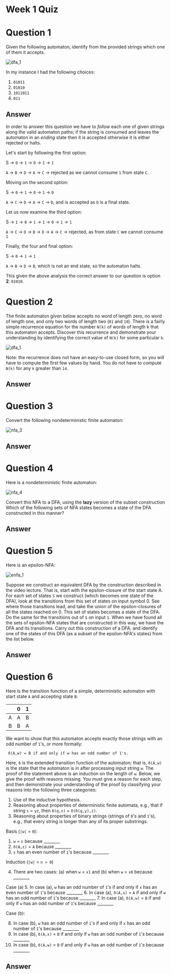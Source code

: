 # Week 1 Quiz

# Question 1

Given the following automaton, identify from the provided strings which one of them it accepts.

![dfa_1][dfa1]

In my instance I had the following choices:

 1. `01011`
 2. `01010`
 3. `1011011`
 4. `011`

## Answer

In order to answer this question we have to *follow* each one of given strings along the valid automaton paths;
if the string is consumed and leaves the automaton in an *ending* state then it is accepted otherwise it is
either rejected or halts.

Let's start by following the first option:

 S  → `0` → `1` → `0` → `1` → `1` 
 
 `A` → `B` → `D` → `A` → `C` → rejected as we cannot consume `1` from state `C`.
 
Moving on the second option:

 S → `0` → `1` → `0` → `1` → `0`
 
 `A` → `C` → `D` → `A` → `C` → `D`, and is accepted as `D` is a final state.
 
Let us now examine the third option:

 S → `1` → `0` → `1` → `1` → `0` → `1` → `1`
 
 `A` → `C` → `D` → `B` → `D` → `A` → `C` → rejected, as from state `C` we cannot consume `1`
 
Finally, the four and final option:

 S → `0` → `1` → `1`
 
 `A` → `B` → `D` → `B`, which is not an end state, so the automaton halts.
 
This given the above analysis the correct answer to our question is option **2**: `01010`.

# Question 2

The finite automaton given below accepts no word of length zero, no word of length one, 
and only two words of length two (`01` and `10`). There is a fairly simple recurrence 
equation for the number `N(k)` of words of length k that this automaton accepts. 
Discover this recurrence and demonstrate your understanding by identifying the 
correct value of `N(k)` for some particular `k`. 

![dfa_1][dfa1]

Note: the recurrence does not have an easy-to-use closed form, so you will have to 
compute the first few values by hand. You do not have to compute `N(k)` for any `k` 
greater than `14`.

## Answer

# Question 3

Convert the following nondeterministic finite automaton:

![nfa_3][nfa3]

## Answer

# Question 4

Here is a nondeterministic finite automaton:

![nfa_4][nfa4]

Convert this NFA to a DFA, using the **lazy** version of the subset construction 
Which of the following sets of NFA states becomes a state of the DFA 
constructed in this manner?

## Answer

# Question 5

Here is an epsilon-NFA:

![enfa_1][enfa1]

Suppose we construct an equivalent DFA by the construction described in the video 
lecture. That is, start with the epsilon-closure of the start state A. For each set 
of states `S` we construct (which becomes one state of the DFA), look at the 
transitions from this set of states on input symbol 0. See where those transitions 
lead, and take the union of the epsilon-closures of all the states reached on 0. 
This set of states becomes a state of the DFA. Do the same for the transitions 
out of `S` on input `1`. When we have found all the sets of epsilon-NFA states 
that are constructed in this way, we have the DFA and its transitions. Carry out 
this construction of a DFA, and identify one of the states of this DFA (as a 
subset of the epsilon-NFA's states) from the list below.

## Answer

# Question 6

Here is the transition function of a simple, deterministic automaton with start 
state `A` and accepting state `B`:

|     |  0  |  1  |
|:---:|:---:|:---:|
|  A  |  A  |  B  |
|  B  |  B  |  A  |

We want to show that this automaton accepts exactly those strings with an odd 
number of `1`'s, or more formally:

```
 δ(A,w) = B if and only if w has an odd number of 1's.
```

Here, `δ` is the extended transition function of the automaton; that is, `δ(A,w)` is the 
state that the automaton is in after processing input string `w`. The proof of the 
statement above is an induction on the length of `w`. Below, we give the proof with 
reasons missing. You must give a reason for each step, and then demonstrate your 
understanding of the proof by classifying your reasons into the following 
three categories:

1. Use of the inductive hypothesis.
2. Reasoning about properties of deterministic finite automata, e.g., 
that if string `s` = `yz`, then `δ(q,s)` = `δ(δ(q,y),z)`.
3. Reasoning about properties of binary strings (strings of `0`'s and `1`'s), 
e.g., that every string is longer than any of its proper substrings.

Basis (`|w|` = `0`):

 1. `w` = `ε` because ________
 2. `δ(A,ε)` = `A` because ________
 3. `ε` has an even number of `1`'s because ________

Induction (`|w|` = `n > 0`)

 4. There are two cases: (a) when `w` = `x1` and (b) when `w` = `x0` because ________

Case (a)
 5. In case (a), `w` has an odd number of `1`'s if and 
 only if `x` has an even number of `1`'s because ________
 6. In case (a), `δ(A,x)` = `A` if and only if `w` has an odd number 
 of `1`'s because ________
 7. In case (a), `δ(A,w)` = `B` if and only if `w` has an odd number 
 of `1`'s because ________

Case (b):

 8. In case (b), `w` has an odd number of `1`'s if and only if `x` has an odd number 
 of `1`'s because ________
 9. In case (b), `δ(A,x)` = `B` if and only if `w` has an odd number 
 of `1`'s because ________
10. In case (b), `δ(A,w)` = `B` if and only if `w` has an odd number of `1`'s because ________

## Answer

[dfa1]: images/dfa1.gif
[nfa3]: images/nfa3.gif
[nfa4]: images/nfa4.gif
[enfa1]: images/enfa1.gif